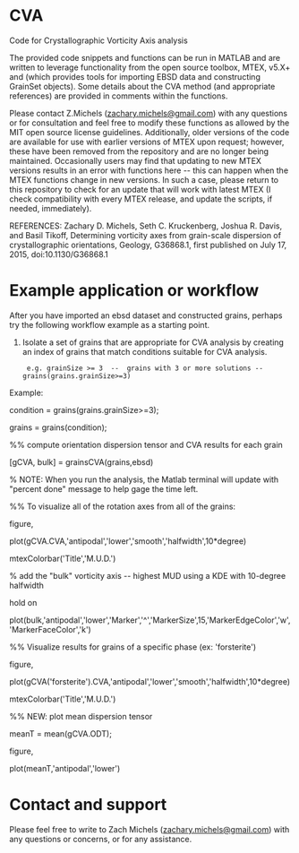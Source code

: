 # CVA

Code for Crystallographic Vorticity Axis analysis


The provided code snippets and functions can be run in MATLAB and are written to
leverage functionality from the open source toolbox, MTEX, v5.X+ and (which
provides tools for importing EBSD data and constructing GrainSet objects). Some
details about the CVA method (and appropriate references) are provided in
comments within the functions.


Please contact Z.Michels (zachary.michels@gmail.com) with any questions or for consultation and feel free to modify these functions as allowed by the MIT open source license guidelines.
Additionally, older versions of the code are available for use with earlier versions of MTEX upon request; however, these have been removed from the repository and are no
longer being maintained. Occasionally users may find that updating to new MTEX versions results in an error with functions here -- this can happen when the MTEX functions change in new versions. In such a case, please return to this repository to check for an update that will work with latest MTEX (I check compatibility with every MTEX release, and update the scripts, if needed, immediately).



REFERENCES:
Zachary D. Michels, Seth C. Kruckenberg, Joshua R. Davis, and Basil
Tikoff, Determining vorticity axes from grain-scale dispersion of
crystallographic orientations, Geology, G36868.1, first published on July 17,
2015, doi:10.1130/G36868.1



# Example application or workflow


After you have imported an ebsd dataset and constructed grains, perhaps try the following workflow example as a starting point.

1. Isolate a set of grains that are appropriate for CVA analysis by creating an index of grains that match conditions suitable for CVA analysis.

        e.g. grainSize >= 3  --  grains with 3 or more solutions -- grains(grains.grainSize>=3)
    

Example:

condition = grains(grains.grainSize>=3);

grains = grains(condition);


%% compute orientation dispersion tensor and CVA results for each grain

[gCVA, bulk] = grainsCVA(grains,ebsd)


% NOTE: When you run the analysis, the Matlab terminal will update with "percent done" message to help gage the time left. 



%% To visualize all of the rotation axes from all of the grains:

figure,

plot(gCVA.CVA,'antipodal','lower','smooth','halfwidth',10*degree)

mtexColorbar('Title','M.U.D.')

% add the "bulk" vorticity axis -- highest MUD using a KDE with 10-degree halfwidth

hold on

plot(bulk,'antipodal','lower','Marker','^','MarkerSize',15,'MarkerEdgeColor','w','MarkerFaceColor','k')




%% Visualize results for grains of a specific phase (ex: 'forsterite')

figure,

plot(gCVA('forsterite').CVA,'antipodal','lower','smooth','halfwidth',10*degree)

mtexColorbar('Title','M.U.D.')






%% NEW: plot mean dispersion tensor

meanT = mean(gCVA.ODT);


figure,

plot(meanT,'antipodal','lower')




# Contact and support

Please feel free to write to Zach Michels (zachary.michels@gmail.com) with any questions or concerns, or for any assistance.
